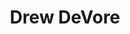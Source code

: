 ---
avatar: /images/people/drew-devore.jpg
avatar_small: /images/people/drew-devore_small.jpg
bio: Drew is an audio editing engineer for Jupiter Broadcasting. He has worked in
  theater, live music, and broadcast for 15 years, and has been using Linux for 20
  years. Besides working in entertainment, Drew rescues rabbits, enjoys sci-fi and
  horror, and plays too many video games.
homepage: https://www.jupiterbroadcasting.com/
instagram: https://instagram.com/drewofdoom
linkedin: null
title: Drew DeVore
twitter: https://x.com/drewofdoom
type: host
username: drew-devore
youtube: null
---